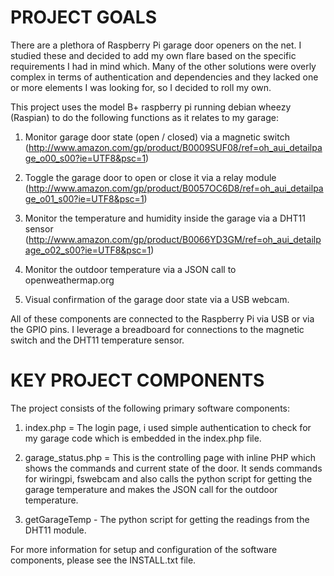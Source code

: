 PROJECT GOALS
=================================================================================================
There are a plethora of Raspberry Pi garage door openers on the net.  I studied these and decided to add my own flare based on the specific requirements I had in mind which.  Many of the other solutions were overly complex in terms of authentication and dependencies and they lacked one or more elements I was looking for, so I decided to roll my own.

This project uses the model B+ raspberry pi running debian wheezy (Raspian) to do the following functions as it relates to my garage:

1. Monitor garage door state (open / closed) via a magnetic switch (http://www.amazon.com/gp/product/B0009SUF08/ref=oh_aui_detailpage_o00_s00?ie=UTF8&psc=1)

2. Toggle the garage door to open or close it via a relay module (http://www.amazon.com/gp/product/B0057OC6D8/ref=oh_aui_detailpage_o01_s00?ie=UTF8&psc=1)

3. Monitor the temperature and humidity inside the garage via a DHT11 sensor (http://www.amazon.com/gp/product/B0066YD3GM/ref=oh_aui_detailpage_o02_s00?ie=UTF8&psc=1)

4. Monitor the outdoor temperature via a JSON call to openweathermap.org

5. Visual confirmation of the garage door state via a USB webcam.

All of these components are connected to the Raspberry Pi via USB or via the GPIO pins.  I leverage a breadboard for connections to the magnetic switch and the DHT11 temperature sensor.  


KEY PROJECT COMPONENTS
=================================================================================================
The project consists of the following primary software components:

1. index.php = The login page, i used simple authentication to check for my garage code which is embedded in the index.php file.

2. garage_status.php = This is the controlling page with inline PHP which shows the commands and current state of the door.  It sends commands for wiringpi, fswebcam and also calls the python script for getting the garage temperature and makes the JSON call for the outdoor temperature.

3. getGarageTemp - The python script for getting the readings from the DHT11 module.

For more information for setup and configuration of the software components, please see the INSTALL.txt file.